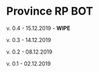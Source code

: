 #  Province RP BOT

v. 0.4 - 15.12.2019 - **WIPE**

v. 0.3 - 14.12.2019

v. 0.2 - 08.12.2019

v. 0.1 - 02.12.2019

